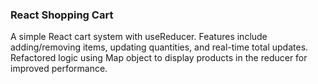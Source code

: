 ### React Shopping Cart

A simple React cart system with useReducer.
Features include adding/removing items, updating quantities, and real-time total updates.
Refactored logic using Map object to display products in the reducer for improved performance.
